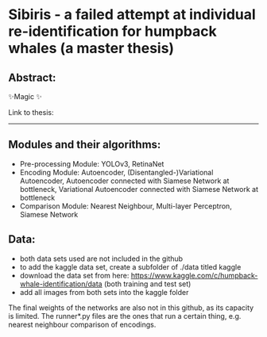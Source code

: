 # Sibiris - a failed attempt at individual re-identification for humpback whales (a master thesis)

## Abstract: 
✨Magic ✨

Link to thesis: 

---
## Modules and their algorithms:
- Pre-processing Module: YOLOv3, RetinaNet
- Encoding Module: Autoencoder, (Disentangled-)Variational Autoencoder, Autoencoder connected with Siamese Network at bottleneck, Variational Autoencoder connected with Siamese Network at bottleneck
- Comparison Module: Nearest Neighbour, Multi-layer Perceptron, Siamese Network

## Data:
- both data sets used are not included in the github
- to add the kaggle data set, create a subfolder of ./data titled kaggle
- download the data set from here: https://www.kaggle.com/c/humpback-whale-identification/data (both training and test set) 
- add all images from both sets into the kaggle folder

The final weights of the networks are also not in this github, as its capacity is limited. 
The runner*.py files are the ones that run a certain thing, e.g. nearest neighbour comparison of encodings.
